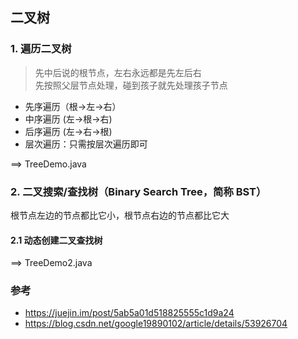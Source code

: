 ## 二叉树



### 1. 遍历二叉树

> 先中后说的根节点，左右永远都是先左后右  
> 先按照父层节点处理，碰到孩子就先处理孩子节点

- 先序遍历（根->左->右）
- 中序遍历   (左->根->右)
- 后序遍历   (左->右->根)
- 层次遍历：只需按层次遍历即可

==> TreeDemo.java

### 2. 二叉搜索/查找树（Binary Search Tree，简称 BST）

根节点左边的节点都比它小，根节点右边的节点都比它大


#### 2.1 动态创建二叉查找树
==> TreeDemo2.java








### 参考

- https://juejin.im/post/5ab5a01d518825555c1d9a24
- https://blog.csdn.net/google19890102/article/details/53926704




